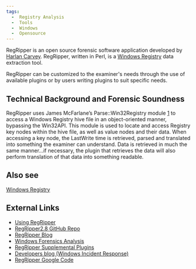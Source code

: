 ```yaml
---
tags:
  -  Registry Analysis
  -  Tools
  -  Windows
  -  Opensource
---
```

RegRipper is an open source forensic software application developed by
[Harlan Carvey](harlan_carvey.md). RegRipper, written in Perl,
is a [Windows Registry](windows_registry.md) data extraction
tool.

RegRipper can be customized to the examiner's needs through the use of
available plugins or by users writing plugins to suit specific needs.

## Technical Background and Forensic Soundness

RegRipper uses James McFarlane’s Parse::Win32Registry module
[1](http://search.cpan.org/~jmacfarla/Parse-Win32Registry-0.40/) to
access a Windows Registry hive file in an object-oriented manner,
bypassing the Win32API. This module is used to locate and access
Registry key nodes within the hive file, as well as value nodes and
their data. When accessing a key node, the LastWrite time is retrieved,
parsed and translated into something the examiner can understand. Data
is retrieved in much the same manner…if necessary, the plugin that
retrieves the data will also perform translation of that data into
something readable.

## Also see

[Windows Registry](windows_registry.md)

## External Links

- [Using
  RegRipper](http://windowsir.blogspot.com/2011/03/using-regripper.html)
- [RegRipper2.8 GitHub Repo](https://github.com/keydet89/RegRipper2.8)
- [RegRipper Blog](http://www.regripper.wordpress.com)
- [Windows Forensics
  Analysis](http://code.google.com/p/winforensicaanalysis/)
- [RegRipper Supplemental
  Plugins](http://code.google.com/p/regripperplugins/)
- [Developers blog (Windows Incident
  Response)](http://windowsir.blogspot.com/)
- [RegRipper Google Code](http://code.google.com/p/regripper/)
